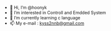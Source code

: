 - 👋 Hi, I’m @hoonyk
- 👀 I’m interested in Controll and Emdded System
- 🌱 I’m currently learning c language
- 📫 My e-mail : kyss2nnb@gmail.com

<!---
hoonyk/hoonyk is a ✨ special ✨ repository because its `README.md` (this file) appears on your GitHub profile.
You can click the Preview link to take a look at your changes.
--->

